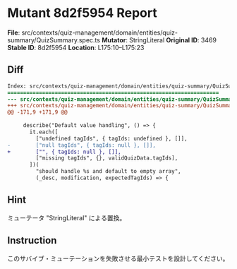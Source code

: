 # Mutant 8d2f5954 Report

**File**: src/contexts/quiz-management/domain/entities/quiz-summary/QuizSummary.spec.ts
**Mutator**: StringLiteral
**Original ID**: 3469
**Stable ID**: 8d2f5954
**Location**: L175:10–L175:23

## Diff

```diff
Index: src/contexts/quiz-management/domain/entities/quiz-summary/QuizSummary.spec.ts
===================================================================
--- src/contexts/quiz-management/domain/entities/quiz-summary/QuizSummary.spec.ts	original
+++ src/contexts/quiz-management/domain/entities/quiz-summary/QuizSummary.spec.ts	mutated #3469
@@ -171,9 +171,9 @@
 
     describe("Default value handling", () => {
       it.each([
         ["undefined tagIds", { tagIds: undefined }, []],
-        ["null tagIds", { tagIds: null }, []],
+        ["", { tagIds: null }, []],
         ["missing tagIds", {}, validQuizData.tagIds],
       ])(
         "should handle %s and default to empty array",
         (_desc, modification, expectedTagIds) => {
```

## Hint

ミューテータ "StringLiteral" による置換。

## Instruction

このサバイブ・ミューテーションを失敗させる最小テストを設計してください。
